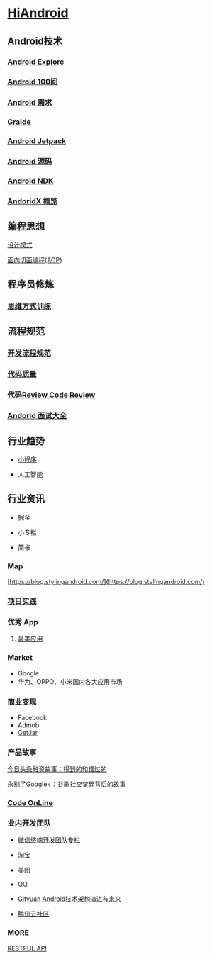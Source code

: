 # [HiAndroid](https://github.com/bellsong/HiAndroid)

## Android技术

### [Android Explore](./android/README.md)    

### [Android 100问](./QA/README.md)

### [Android 需求](./prd/README.md)

### [Gralde](./Gradle/README.md)

### [Android Jetpack](./AndroidJetpack/README.md)

### [Android 源码](./SOURCE/README.md) 

### [Android NDK](./ndk/README.md)

### [AndoridX 概览](./android/androidx.md)

## 编程思想

[设计模式](./designpattern/README.md)

[面向切面编程(AOP)](./think/aop.md)

## 程序员修炼

### [思维方式训练](./think/README.md)

## 流程规范

### [开发流程规范](./standard/README.md)

### [代码质量](./standard/code.md)

### [代码Review Code Review](./standard/code_review.md)

### [Andorid 面试大全](./interview/README.md)

## 行业趋势

* [小程序](./miniprogram/README.md)

* 人工智能

## 行业资讯

* 掘金

* 小专栏

* 简书

### Map

[https://blog.stylingandroid.com/](https://blog.stylingandroid.com/)

### [项目实践](./project/README.md)

### 优秀 App

1. [最美应用](http://zuimeia.com)

### Market
* Google
* 华为、OPPO、小米国内各大应用市场

### 商业变现
* Facebook
* Admob
* [GetJar](https://www.getjar.com/)

### 产品故事

[今日头条融资故事：得到的和错过的](https://mp.weixin.qq.com/s?__biz=MjM5MDczODM3Mw==&mid=2653028299&idx=1&sn=33ed8afdf6760e661213bb1e27c843fd&scene=21#wechat_redirect)

[永别了Google+：谷歌社交梦碎背后的故事](http://www.ebusinessreview.cn/articledetail-294673.html)

### [Code OnLine](./codeonline/README.md)

### 业内开发团队

* [微信终端开发团队专栏](https://cloud.tencent.com/developer/column/1362/tag-10216)

* 淘宝

* 美团

* QQ

* [Gityuan Android技术架构演进与未来](https://mp.weixin.qq.com/s/W38aauoCEEUbL8KvUkb_Rw)

* [腾讯云社区](https://cloud.tencent.com/developer)

### MORE

[RESTFUL API](https://www.restapitutorial.com/)

